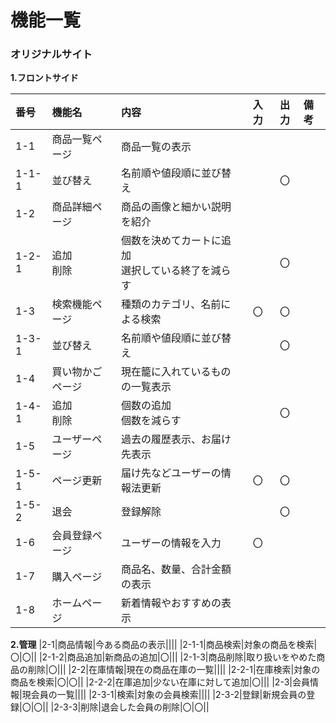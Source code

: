 # 機能一覧
### オリジナルサイト

**1.フロントサイド**

|番号|機能名|内容|入力|出力|備考|
|:---|:---|:---|:---:|:---:|:---|
|1-1|商品一覧ページ|商品一覧の表示||||
|1-1-1|並び替え|名前順や値段順に並び替え||〇||
|1-2|商品詳細ページ|商品の画像と細かい説明を紹介||||
|1-2-1|追加<br>削除|個数を決めてカートに追加<br>選択している終了を減らす||〇||
|1-3|検索機能ページ|種類のカテゴリ、名前による検索|〇|〇||
|1-3-1|並び替え|名前順や値段順に並び替え||〇||
|1-4|買い物かごページ|現在籠に入れているものの一覧表示||||
|1-4-1|追加<br>削除|個数の追加<br>個数を減らす||〇||
|1-5|ユーザーページ|過去の履歴表示、お届け先表示||||
|1-5-1|ページ更新|届け先などユーザーの情報法更新|〇|〇||
|1-5-2|退会|登録解除||〇||
|1-6|会員登録ページ|ユーザーの情報を入力|〇|||
|1-7|購入ページ|商品名、数量、合計金額の表示||||
|1-8|ホームページ|新着情報やおすすめの表示||||

**2.管理**
|2-1|商品情報|今ある商品の表示||||
|2-1-1|商品検索|対象の商品を検索|〇|〇||
|2-1-2|商品追加|新商品の追加|〇|||
|2-1-3|商品削除|取り扱いをやめた商品の削除|〇|||
|2-2|在庫情報|現在の商品在庫の一覧||||
|2-2-1|在庫検索|対象の商品を検索|〇|〇||
|2-2-2|在庫追加|少ない在庫に対して追加|〇|||
|2-3|会員情報|現会員の一覧||||
|2-3-1|検索|対象の会員検索||||
|2-3-2|登録|新規会員の登録|〇|〇|| 
|2-3-3|削除|退会した会員の削除|〇|〇||
